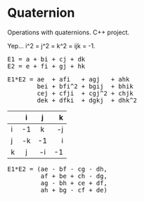# Quaternion
Operations with quaternions. C++ project.

Yep... i^2 = j^2 = k^2 = ijk = -1.

<pre>
E1 = a + bi + cj + dk
E2 = e + fi + gj + hk
</pre>

<pre>
E1*E2 = ae  + afi   + agj   + ahk
        bei + bfi^2 + bgij  + bhik
        cej + cfji  + cgj^2 + chjk
        dek + dfki  + dgkj  + dhk^2
</pre>

|             |      i           | j            |  k            |
| :---        |    :----:        |   :----:     |          ---: |
| i           | -1               | k            | -j            |
| j           | -k               | -1           | i             |
| k           | j                | -i           | -1            |

<pre>
E1*E2 = (ae - bf - cg - dh,
         af + be + ch - dg,
         ag - bh + ce + df,
         ah + bg - cf + de)
</pre>
